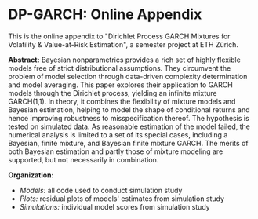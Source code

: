 # DP-GARCH: Online Appendix
 
This is the online appendix to "Dirichlet Process GARCH Mixtures for Volatility & Value-at-Risk Estimation", a semester project at ETH Zürich.

**Abstract:**
Bayesian nonparametrics provides a rich set of highly flexible models free of strict distributional assumptions. They circumvent the problem of model selection through data-driven complexity determination and model averaging. This paper explores their application to GARCH models through the Dirichlet process, yielding an infinite mixture GARCH(1,1). In theory, it combines the flexibility of mixture models and Bayesian estimation, helping to model the shape of conditional returns and hence improving robustness to misspecification thereof. The hypothesis is tested on simulated data. As reasonable estimation of the model failed, the numerical analysis is limited to a set of its special cases, including a Bayesian, finite mixture, and Bayesian finite mixture GARCH. The merits of both Bayesian estimation and partly those of mixture modeling are supported, but not necessarily in combination.

**Organization:**
- *Models:* all code used to conduct simulation study
- *Plots:* residual plots of models' estimates from simulation study
- *Simulations:* individual model scores from simulation study
